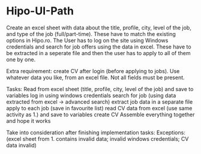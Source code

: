 # Hipo-UI-Path

Create an excel sheet with data about the title, profile, city, level of the job, and type of the job (full/part-time). These have to match the existing options in Hipo.ro. The User has to log on the site using Windows credentials and search for job offers using the data in excel. These have to be extracted in a seperate file and then the user has to apply to all of them one by one.

Extra requirement: create CV after login (before applying to jobs). Use whatever data you like, from an excel file. Not all fields must be present.

Tasks:
Read from excel sheet (title, profile, city, level of the job) and save to variables
log in using windows credentials
search for job (using data extracted from excel -> advanced search)
extract job data in a separate file
apply to each job (save in favourite list)
read CV data from excel (use same activity as 1.) and save to variables
create CV
Assemble everything together and hope it works

Take into consideration after finishing implementation tasks:
Exceptions: (excel sheet from 1. contains invalid data; invalid windows credentials; CV data invalid)
